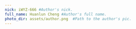 ```yaml
---
nick: iWYZ-666 #Author's nick.
full_name: Huanlun Cheng #Author's full name.
photo_dir: assets/author.png  #Path to the author's pic.
---
```

